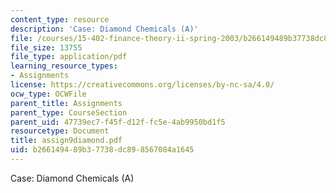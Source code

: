 ```yaml
---
content_type: resource
description: 'Case: Diamond Chemicals (A)'
file: /courses/15-402-finance-theory-ii-spring-2003/b266149489b37738dc898567084a1645_assign9diamond.pdf
file_size: 13755
file_type: application/pdf
learning_resource_types:
- Assignments
license: https://creativecommons.org/licenses/by-nc-sa/4.0/
ocw_type: OCWFile
parent_title: Assignments
parent_type: CourseSection
parent_uid: 47739ec7-f45f-d12f-fc5e-4ab9950bd1f5
resourcetype: Document
title: assign9diamond.pdf
uid: b2661494-89b3-7738-dc89-8567084a1645
---
```

Case: Diamond Chemicals (A)